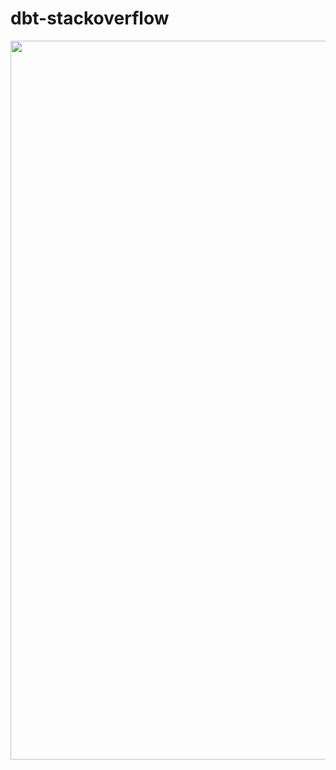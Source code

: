 # dbt-stackoverflow

<img width="1150" src="https://user-images.githubusercontent.com/2066453/209259099-8163d8c3-4413-443f-bd2c-6e6c5aa22446.png">
